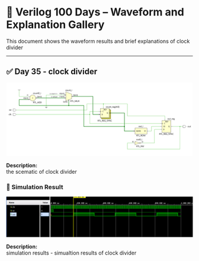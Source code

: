 
# 📘 Verilog 100 Days – Waveform and Explanation Gallery

This document shows the waveform results and brief explanations of  clock divider

---

## ✅ Day 35 - clock divider

 

![clock divider](./images/divider_schematic.png)

**Description:**  
  the scematic of clock divider


 


### 🔬 Simulation Result

![Simulation Waveform](./images/divider_sim.png)

**Description:**  
simulation results - 
simualtion results of  clock divider
